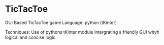 # TicTacToe
GUI Based TicTacToe game
Language: python (tKinter)

Techniques:
Use of pythons tKinter module
Intergrating a friendly GUI wityh logical and concise logic 

